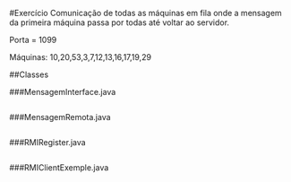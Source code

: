 #Exercício
Comunicação de todas as máquinas em fila onde a mensagem da primeira máquina passa por todas até voltar ao servidor.

Porta = 1099

Máquinas: 10,20,53,3,7,12,13,16,17,19,29

##Classes

###MensagemInterface.java
```java

```

###MensagemRemota.java
```java

```

###RMIRegister.java
```java

```

###RMIClientExemple.java
```java

```
